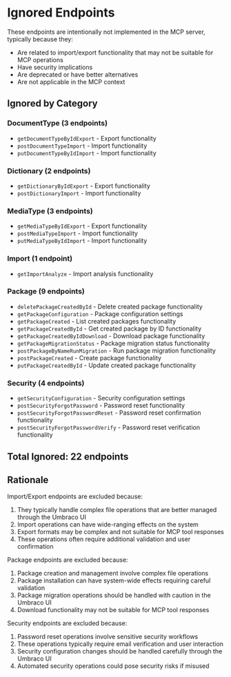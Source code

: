 # Ignored Endpoints

These endpoints are intentionally not implemented in the MCP server, typically because they:
- Are related to import/export functionality that may not be suitable for MCP operations
- Have security implications
- Are deprecated or have better alternatives
- Are not applicable in the MCP context

## Ignored by Category

### DocumentType (3 endpoints)
- `getDocumentTypeByIdExport` - Export functionality
- `postDocumentTypeImport` - Import functionality
- `putDocumentTypeByIdImport` - Import functionality

### Dictionary (2 endpoints)
- `getDictionaryByIdExport` - Export functionality
- `postDictionaryImport` - Import functionality

### MediaType (3 endpoints)
- `getMediaTypeByIdExport` - Export functionality
- `postMediaTypeImport` - Import functionality
- `putMediaTypeByIdImport` - Import functionality

### Import (1 endpoint)
- `getImportAnalyze` - Import analysis functionality

### Package (9 endpoints)
- `deletePackageCreatedById` - Delete created package functionality
- `getPackageConfiguration` - Package configuration settings
- `getPackageCreated` - List created packages functionality
- `getPackageCreatedById` - Get created package by ID functionality
- `getPackageCreatedByIdDownload` - Download package functionality
- `getPackageMigrationStatus` - Package migration status functionality
- `postPackageByNameRunMigration` - Run package migration functionality
- `postPackageCreated` - Create package functionality
- `putPackageCreatedById` - Update created package functionality

### Security (4 endpoints)
- `getSecurityConfiguration` - Security configuration settings
- `postSecurityForgotPassword` - Password reset functionality
- `postSecurityForgotPasswordReset` - Password reset confirmation functionality
- `postSecurityForgotPasswordVerify` - Password reset verification functionality

## Total Ignored: 22 endpoints

## Rationale

Import/Export endpoints are excluded because:
1. They typically handle complex file operations that are better managed through the Umbraco UI
2. Import operations can have wide-ranging effects on the system
3. Export formats may be complex and not suitable for MCP tool responses
4. These operations often require additional validation and user confirmation

Package endpoints are excluded because:
1. Package creation and management involve complex file operations
2. Package installation can have system-wide effects requiring careful validation
3. Package migration operations should be handled with caution in the Umbraco UI
4. Download functionality may not be suitable for MCP tool responses

Security endpoints are excluded because:
1. Password reset operations involve sensitive security workflows
2. These operations typically require email verification and user interaction
3. Security configuration changes should be handled carefully through the Umbraco UI
4. Automated security operations could pose security risks if misused